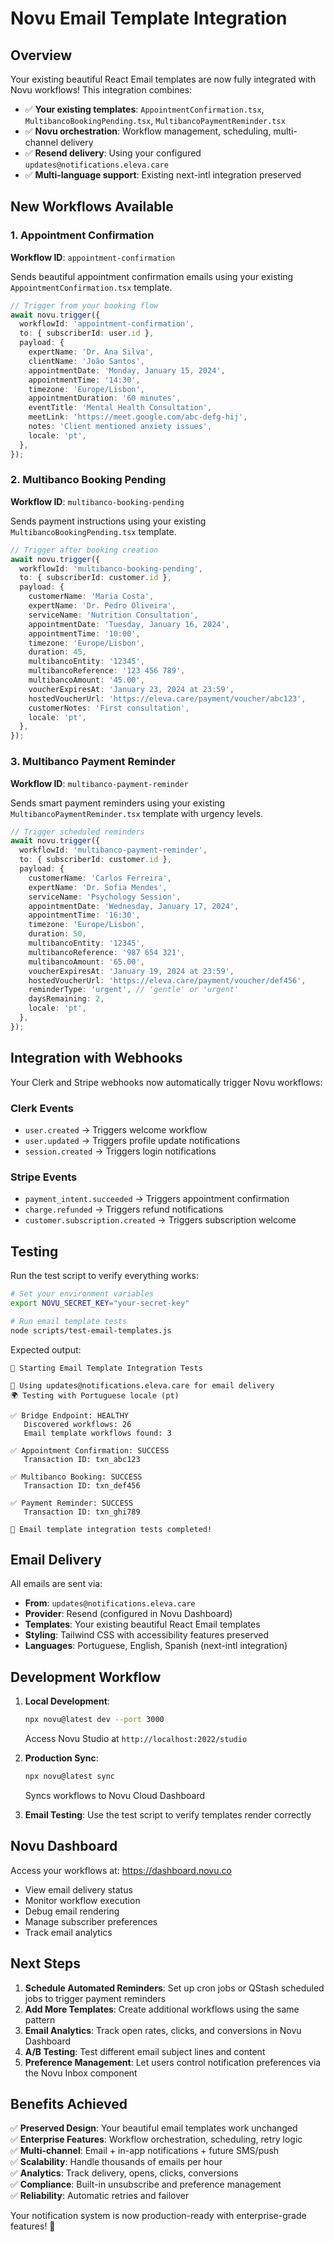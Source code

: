 # Novu Email Template Integration

## Overview

Your existing beautiful React Email templates are now fully integrated with Novu workflows! This integration combines:

- ✅ **Your existing templates**: `AppointmentConfirmation.tsx`, `MultibancoBookingPending.tsx`, `MultibancoPaymentReminder.tsx`
- ✅ **Novu orchestration**: Workflow management, scheduling, multi-channel delivery
- ✅ **Resend delivery**: Using your configured `updates@notifications.eleva.care`
- ✅ **Multi-language support**: Existing next-intl integration preserved

## New Workflows Available

### 1. Appointment Confirmation

**Workflow ID**: `appointment-confirmation`

Sends beautiful appointment confirmation emails using your existing `AppointmentConfirmation.tsx` template.

```typescript
// Trigger from your booking flow
await novu.trigger({
  workflowId: 'appointment-confirmation',
  to: { subscriberId: user.id },
  payload: {
    expertName: 'Dr. Ana Silva',
    clientName: 'João Santos',
    appointmentDate: 'Monday, January 15, 2024',
    appointmentTime: '14:30',
    timezone: 'Europe/Lisbon',
    appointmentDuration: '60 minutes',
    eventTitle: 'Mental Health Consultation',
    meetLink: 'https://meet.google.com/abc-defg-hij',
    notes: 'Client mentioned anxiety issues',
    locale: 'pt',
  },
});
```

### 2. Multibanco Booking Pending

**Workflow ID**: `multibanco-booking-pending`

Sends payment instructions using your existing `MultibancoBookingPending.tsx` template.

```typescript
// Trigger after booking creation
await novu.trigger({
  workflowId: 'multibanco-booking-pending',
  to: { subscriberId: customer.id },
  payload: {
    customerName: 'Maria Costa',
    expertName: 'Dr. Pedro Oliveira',
    serviceName: 'Nutrition Consultation',
    appointmentDate: 'Tuesday, January 16, 2024',
    appointmentTime: '10:00',
    timezone: 'Europe/Lisbon',
    duration: 45,
    multibancoEntity: '12345',
    multibancoReference: '123 456 789',
    multibancoAmount: '45.00',
    voucherExpiresAt: 'January 23, 2024 at 23:59',
    hostedVoucherUrl: 'https://eleva.care/payment/voucher/abc123',
    customerNotes: 'First consultation',
    locale: 'pt',
  },
});
```

### 3. Multibanco Payment Reminder

**Workflow ID**: `multibanco-payment-reminder`

Sends smart payment reminders using your existing `MultibancoPaymentReminder.tsx` template with urgency levels.

```typescript
// Trigger scheduled reminders
await novu.trigger({
  workflowId: 'multibanco-payment-reminder',
  to: { subscriberId: customer.id },
  payload: {
    customerName: 'Carlos Ferreira',
    expertName: 'Dr. Sofia Mendes',
    serviceName: 'Psychology Session',
    appointmentDate: 'Wednesday, January 17, 2024',
    appointmentTime: '16:30',
    timezone: 'Europe/Lisbon',
    duration: 50,
    multibancoEntity: '12345',
    multibancoReference: '987 654 321',
    multibancoAmount: '65.00',
    voucherExpiresAt: 'January 19, 2024 at 23:59',
    hostedVoucherUrl: 'https://eleva.care/payment/voucher/def456',
    reminderType: 'urgent', // 'gentle' or 'urgent'
    daysRemaining: 2,
    locale: 'pt',
  },
});
```

## Integration with Webhooks

Your Clerk and Stripe webhooks now automatically trigger Novu workflows:

### Clerk Events

- `user.created` → Triggers welcome workflow
- `user.updated` → Triggers profile update notifications
- `session.created` → Triggers login notifications

### Stripe Events

- `payment_intent.succeeded` → Triggers appointment confirmation
- `charge.refunded` → Triggers refund notifications
- `customer.subscription.created` → Triggers subscription welcome

## Testing

Run the test script to verify everything works:

```bash
# Set your environment variables
export NOVU_SECRET_KEY="your-secret-key"

# Run email template tests
node scripts/test-email-templates.js
```

Expected output:

```
🚀 Starting Email Template Integration Tests

📧 Using updates@notifications.eleva.care for email delivery
🌍 Testing with Portuguese locale (pt)

✅ Bridge Endpoint: HEALTHY
   Discovered workflows: 26
   Email template workflows found: 3

✅ Appointment Confirmation: SUCCESS
   Transaction ID: txn_abc123

✅ Multibanco Booking: SUCCESS
   Transaction ID: txn_def456

✅ Payment Reminder: SUCCESS
   Transaction ID: txn_ghi789

🎉 Email template integration tests completed!
```

## Email Delivery

All emails are sent via:

- **From**: `updates@notifications.eleva.care`
- **Provider**: Resend (configured in Novu Dashboard)
- **Templates**: Your existing beautiful React Email templates
- **Styling**: Tailwind CSS with accessibility features preserved
- **Languages**: Portuguese, English, Spanish (next-intl integration)

## Development Workflow

1. **Local Development**:

   ```bash
   npx novu@latest dev --port 3000
   ```

   Access Novu Studio at `http://localhost:2022/studio`

2. **Production Sync**:

   ```bash
   npx novu@latest sync
   ```

   Syncs workflows to Novu Cloud Dashboard

3. **Email Testing**: Use the test script to verify templates render correctly

## Novu Dashboard

Access your workflows at: https://dashboard.novu.co

- View email delivery status
- Monitor workflow execution
- Debug email rendering
- Manage subscriber preferences
- Track email analytics

## Next Steps

1. **Schedule Automated Reminders**: Set up cron jobs or QStash scheduled jobs to trigger payment reminders
2. **Add More Templates**: Create additional workflows using the same pattern
3. **Email Analytics**: Track open rates, clicks, and conversions in Novu Dashboard
4. **A/B Testing**: Test different email subject lines and content
5. **Preference Management**: Let users control notification preferences via the Novu Inbox component

## Benefits Achieved

✅ **Preserved Design**: Your beautiful email templates work unchanged  
✅ **Enterprise Features**: Workflow orchestration, scheduling, retry logic  
✅ **Multi-channel**: Email + in-app notifications + future SMS/push  
✅ **Scalability**: Handle thousands of emails per hour  
✅ **Analytics**: Track delivery, opens, clicks, conversions  
✅ **Compliance**: Built-in unsubscribe and preference management  
✅ **Reliability**: Automatic retries and failover

Your notification system is now production-ready with enterprise-grade features! 🎉
